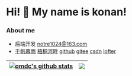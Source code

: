 <h1>Hi! 🥳 My name is konan!</h1>

### About me

- 后端开发 notre1024@163.com
- [千帆暮雨](https://qiandao.space) [梧桐河畔](https://qmdc.github.io) [github](https://github.com/qmdc) [gitee](https://gitee.com/notre) [csdn](https://blog.csdn.net/m0_57538148) [lofter](https://notre1024.lofter.com)


| <a href="https://github.com/qmdc/qmdc"><img align="center" src="https://github-readme-stats-git-masterrstaa-rickstaa.vercel.app/api?username=qmdc&show_icons=true&include_all_commits=true&theme=buefy&hide_border=true" alt="qmdc's github stats" /></a> | <a href="https://github.com/qmdc/qmdc"><img align="center" src="https://github-readme-stats-git-masterrstaa-rickstaa.vercel.app/api/top-langs/?username=qmdc&layout=compact&theme=buefy&hide_border=true" /></a> |
| ------------- | ------------- |
<!--
#### Top Repositories


<a href="https://github.com/qmdc/exhale">
  <img align="center" src="https://github-readme-stats-git-masterrstaa-rickstaa.vercel.app/api/pin/?username=qmdc&repo=exhale&theme=buefy" />
</a>
<a href="https://github.com/qmdc/backup-cavy">
  <img align="center" src="https://github-readme-stats-git-masterrstaa-rickstaa.vercel.app/api/pin/?username=qmdc&repo=backup-cavy&theme=buefy" />
</a>

<br />
-->
